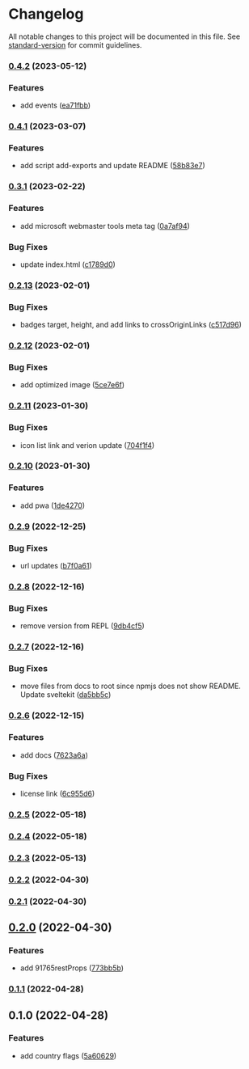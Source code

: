 # Changelog

All notable changes to this project will be documented in this file. See [standard-version](https://github.com/conventional-changelog/standard-version) for commit guidelines.

### [0.4.2](https://github.com/shinokada/svelte-flags/compare/v0.4.1...v0.4.2) (2023-05-12)

### Features

- add events ([ea71fbb](https://github.com/shinokada/svelte-flags/commit/ea71fbbfd556e470d2aaa1861e7020c6a800164c))

### [0.4.1](https://github.com/shinokada/svelte-flags/compare/v0.3.1...v0.4.1) (2023-03-07)

### Features

- add script add-exports and update README ([58b83e7](https://github.com/shinokada/svelte-flags/commit/58b83e7069ba18b4b9021a0381e6e0145fd4d999))

### [0.3.1](https://github.com/shinokada/svelte-flags/compare/v0.2.13...v0.3.1) (2023-02-22)

### Features

- add microsoft webmaster tools meta tag ([0a7af94](https://github.com/shinokada/svelte-flags/commit/0a7af945fe0cece4deb3ab2411d586eb9da44e7a))

### Bug Fixes

- update index.html ([c1789d0](https://github.com/shinokada/svelte-flags/commit/c1789d0cc68d6aff42dfe064fd868e62003276bb))

### [0.2.13](https://github.com/shinokada/svelte-flags/compare/v0.2.12...v0.2.13) (2023-02-01)

### Bug Fixes

- badges target, height, and add links to crossOriginLinks ([c517d96](https://github.com/shinokada/svelte-flags/commit/c517d966922576d5952d22b5f32d6df91730cc90))

### [0.2.12](https://github.com/shinokada/svelte-flags/compare/v0.2.11...v0.2.12) (2023-02-01)

### Bug Fixes

- add optimized image ([5ce7e6f](https://github.com/shinokada/svelte-flags/commit/5ce7e6f32eedc81df1b70b4d0382ca7379f59ac8))

### [0.2.11](https://github.com/shinokada/svelte-flags/compare/v0.2.10...v0.2.11) (2023-01-30)

### Bug Fixes

- icon list link and verion update ([704f1f4](https://github.com/shinokada/svelte-flags/commit/704f1f4a6f731f818be6d23c3a4bca22bd07a7e2))

### [0.2.10](https://github.com/shinokada/svelte-flags/compare/v0.2.9...v0.2.10) (2023-01-30)

### Features

- add pwa ([1de4270](https://github.com/shinokada/svelte-flags/commit/1de42702f6d7438a5347f4e77ae03dbd20f5e93e))

### [0.2.9](https://github.com/shinokada/svelte-flags/compare/v0.2.8...v0.2.9) (2022-12-25)

### Bug Fixes

- url updates ([b7f0a61](https://github.com/shinokada/svelte-flags/commit/b7f0a61649953489c744aaee1f3b20c19182a93e))

### [0.2.8](https://github.com/shinokada/svelte-flags/compare/v0.2.7...v0.2.8) (2022-12-16)

### Bug Fixes

- remove version from REPL ([9db4cf5](https://github.com/shinokada/svelte-flags/commit/9db4cf5c6b998493bf21960084e8f8ab63f7c9f1))

### [0.2.7](https://github.com/shinokada/svelte-flags/compare/v0.2.6...v0.2.7) (2022-12-16)

### Bug Fixes

- move files from docs to root since npmjs does not show README. Update sveltekit ([da5bb5c](https://github.com/shinokada/svelte-flags/commit/da5bb5c1c616da9b18dd5f1a5bd324500012436f))

### [0.2.6](https://github.com/shinokada/svelte-flags/compare/v0.2.5...v0.2.6) (2022-12-15)

### Features

- add docs ([7623a6a](https://github.com/shinokada/svelte-flags/commit/7623a6a770faac2d07772a16b4dfaf04df1cc67e))

### Bug Fixes

- license link ([6c955d6](https://github.com/shinokada/svelte-flags/commit/6c955d64b0c3e371fecdd95e05e1fd923690a369))

### [0.2.5](https://github.com/shinokada/svelte-flags/compare/v0.2.4...v0.2.5) (2022-05-18)

### [0.2.4](https://github.com/shinokada/svelte-flags/compare/v0.2.3...v0.2.4) (2022-05-18)

### [0.2.3](https://github.com/shinokada/svelte-flags/compare/v0.2.2...v0.2.3) (2022-05-13)

### [0.2.2](https://github.com/shinokada/svelte-flags/compare/v0.2.1...v0.2.2) (2022-04-30)

### [0.2.1](https://github.com/shinokada/svelte-flags/compare/v0.2.0...v0.2.1) (2022-04-30)

## [0.2.0](https://github.com/shinokada/svelte-flags/compare/v0.1.1...v0.2.0) (2022-04-30)

### Features

- add 91765restProps ([773bb5b](https://github.com/shinokada/svelte-flags/commit/773bb5bcbf5ff77edc7a2d3872129c577ffc3852))

### [0.1.1](https://github.com/shinokada/svelte-flags/compare/v0.1.0...v0.1.1) (2022-04-28)

## 0.1.0 (2022-04-28)

### Features

- add country flags ([5a60629](https://github.com/shinokada/svelte-flags/commit/5a60629b6809a6d95634fba9acc18a2749753227))
